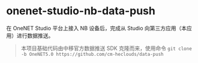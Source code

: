 # onenet-studio-nb-data-push

在 OneNET Studio 平台上接入 NB 设备后，完成从 Studio 向第三方应用（本应用）进行数据推送。

> 本项目基础代码由中移官方数据推送 SDK 克隆而来，使用命令 `git clone -b OneNET5.0 https://github.com/cm-heclouds/data-push`
